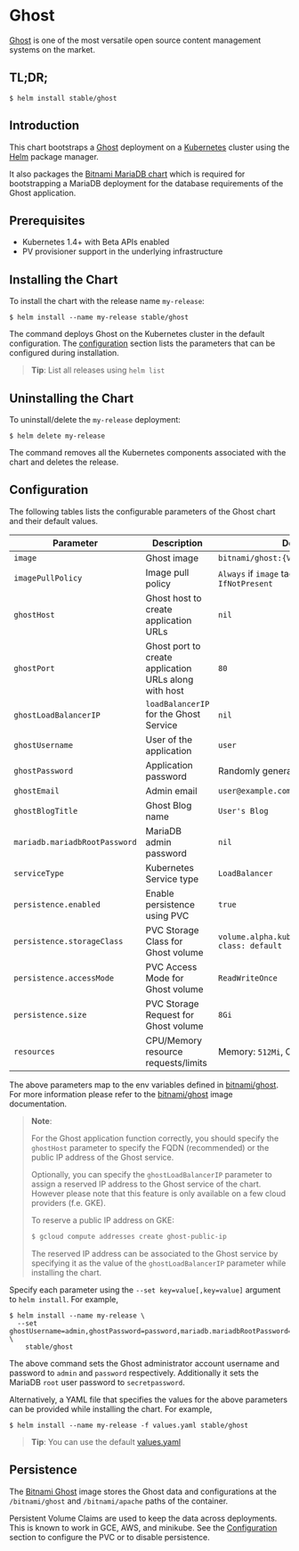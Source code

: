 # Ghost

[Ghost](https://ghost.org/) is one of the most versatile open source content management systems on the market.

## TL;DR;

```console
$ helm install stable/ghost
```

## Introduction

This chart bootstraps a [Ghost](https://github.com/bitnami/bitnami-docker-ghost) deployment on a [Kubernetes](http://kubernetes.io) cluster using the [Helm](https://helm.sh) package manager.

It also packages the [Bitnami MariaDB chart](https://github.com/kubernetes/charts/tree/master/stable/mariadb) which is required for bootstrapping a MariaDB deployment for the database requirements of the Ghost application.

## Prerequisites

- Kubernetes 1.4+ with Beta APIs enabled
- PV provisioner support in the underlying infrastructure

## Installing the Chart

To install the chart with the release name `my-release`:

```console
$ helm install --name my-release stable/ghost
```

The command deploys Ghost on the Kubernetes cluster in the default configuration. The [configuration](#configuration) section lists the parameters that can be configured during installation.

> **Tip**: List all releases using `helm list`

## Uninstalling the Chart

To uninstall/delete the `my-release` deployment:

```console
$ helm delete my-release
```

The command removes all the Kubernetes components associated with the chart and deletes the release.

## Configuration

The following tables lists the configurable parameters of the Ghost chart and their default values.

| Parameter                         | Description                                           | Default                                                   |
| --------------------------------- | ----------------------------------------------------- | --------------------------------------------------------- |
| `image`                           | Ghost image                                           | `bitnami/ghost:{VERSION}`                                 |
| `imagePullPolicy`                 | Image pull policy                                     | `Always` if `image` tag is `latest`, else `IfNotPresent`  |
| `ghostHost`                       | Ghost host to create application URLs                 | `nil`                                                     |
| `ghostPort`                       | Ghost port to create application URLs along with host | `80`                                                      |
| `ghostLoadBalancerIP`             | `loadBalancerIP` for the Ghost Service                | `nil`                                                     |
| `ghostUsername`                   | User of the application                               | `user`                                                    |
| `ghostPassword`                   | Application password                                  | Randomly generated                                        |
| `ghostEmail`                      | Admin email                                           | `user@example.com`                                        |
| `ghostBlogTitle`                  | Ghost Blog name                                       | `User's Blog`                                             |
| `mariadb.mariadbRootPassword`     | MariaDB admin password                                | `nil`                                                     |
| `serviceType`                     | Kubernetes Service type                               | `LoadBalancer`                                            |
| `persistence.enabled`             | Enable persistence using PVC                          | `true`                                                    |
| `persistence.storageClass`        | PVC Storage Class for Ghost volume                    | `volume.alpha.kubernetes.io/storage-class: default`       |
| `persistence.accessMode`          | PVC Access Mode for Ghost volume                      | `ReadWriteOnce`                                           |
| `persistence.size`                | PVC Storage Request for Ghost volume                  | `8Gi`                                                     |
| `resources`                       | CPU/Memory resource requests/limits                   | Memory: `512Mi`, CPU: `300m`                              |

The above parameters map to the env variables defined in [bitnami/ghost](http://github.com/bitnami/bitnami-docker-ghost). For more information please refer to the [bitnami/ghost](http://github.com/bitnami/bitnami-docker-ghost) image documentation.

> **Note**:
>
> For the Ghost application function correctly, you should specify the `ghostHost` parameter to specify the FQDN (recommended) or the public IP address of the Ghost service.
>
> Optionally, you can specify the `ghostLoadBalancerIP` parameter to assign a reserved IP address to the Ghost service of the chart. However please note that this feature is only available on a few cloud providers (f.e. GKE).
>
> To reserve a public IP address on GKE:
>
> ```bash
> $ gcloud compute addresses create ghost-public-ip
> ```
>
> The reserved IP address can be associated to the Ghost service by specifying it as the value of the `ghostLoadBalancerIP` parameter while installing the chart.

Specify each parameter using the `--set key=value[,key=value]` argument to `helm install`. For example,

```console
$ helm install --name my-release \
  --set ghostUsername=admin,ghostPassword=password,mariadb.mariadbRootPassword=secretpassword \
    stable/ghost
```

The above command sets the Ghost administrator account username and password to `admin` and `password` respectively. Additionally it sets the MariaDB `root` user password to `secretpassword`.

Alternatively, a YAML file that specifies the values for the above parameters can be provided while installing the chart. For example,

```console
$ helm install --name my-release -f values.yaml stable/ghost
```

> **Tip**: You can use the default [values.yaml](values.yaml)

## Persistence

The [Bitnami Ghost](https://github.com/bitnami/bitnami-docker-ghost) image stores the Ghost data and configurations at the `/bitnami/ghost` and `/bitnami/apache` paths of the container.

Persistent Volume Claims are used to keep the data across deployments. This is known to work in GCE, AWS, and minikube.
See the [Configuration](#configuration) section to configure the PVC or to disable persistence.
